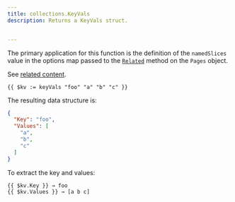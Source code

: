```yaml
---
title: collections.KeyVals
description: Returns a KeyVals struct.


---
```


The primary application for this function is the definition of the `namedSlices` value in the options map passed to the [`Related`] method on the `Pages` object.

[`Related`]: /methods/pages/related/

See [related content](//related).

```go-html-template
{{ $kv := keyVals "foo" "a" "b" "c" }}
```

The resulting data structure is:

```json
{
  "Key": "foo",
  "Values": [
    "a",
    "b",
    "c"
  ]
}
```

To extract the key and values:

```go-html-template
{{ $kv.Key }} → foo
{{ $kv.Values }} → [a b c]
```
